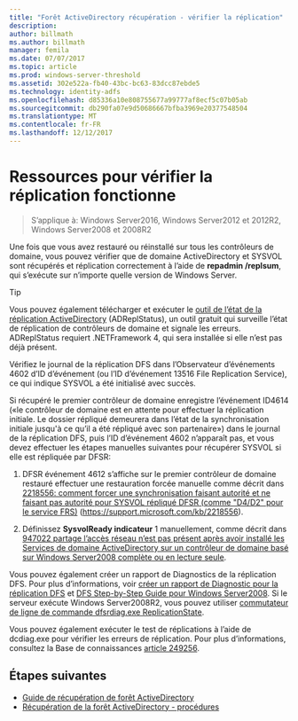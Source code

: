```yaml
---
title: "Forêt ActiveDirectory récupération - vérifier la réplication"
description: 
author: billmath
ms.author: billmath
manager: femila
ms.date: 07/07/2017
ms.topic: article
ms.prod: windows-server-threshold
ms.assetid: 302e522a-fb40-43bc-bc63-83dcc87ebde5
ms.technology: identity-adfs
ms.openlocfilehash: d85336a10e808755677a99777af8ecf5c07b05ab
ms.sourcegitcommit: db290fa07e9d50686667bfba3969e20377548504
ms.translationtype: MT
ms.contentlocale: fr-FR
ms.lasthandoff: 12/12/2017
---
```

# <a name="resources-to-verify-replication-is-working"></a>Ressources pour vérifier la réplication fonctionne 

>S’applique à: Windows Server2016, Windows Server2012 et 2012R2, Windows Server2008 et 2008R2
 
 Une fois que vous avez restauré ou réinstallé sur tous les contrôleurs de domaine, vous pouvez vérifier que de domaine ActiveDirectory et SYSVOL sont récupérés et réplication correctement à l’aide de **repadmin /replsum**, qui s’exécute sur n’importe quelle version de Windows Server.  
  
> [!TIP]
>  Vous pouvez également télécharger et exécuter le [outil de l’état de la réplication ActiveDirectory](https://www.microsoft.com/download/details.aspx?id=30005) (ADReplStatus), un outil gratuit qui surveille l’état de réplication de contrôleurs de domaine et signale les erreurs. ADReplStatus requiert .NETFramework 4, qui sera installée si elle n’est pas déjà présent.  
  
 Vérifiez le journal de la réplication DFS dans l’Observateur d’événements 4602 d’ID d’événement (ou l’ID d’événement 13516 File Replication Service), ce qui indique SYSVOL a été initialisé avec succès.  
  
 Si récupéré le premier contrôleur de domaine enregistre l’événement ID4614 («le contrôleur de domaine est en attente pour effectuer la réplication initiale. Le dossier répliqué demeurera dans l’état de la synchronisation initiale jusqu'à ce qu’il a été répliqué avec son partenaire») dans le journal de la réplication DFS, puis l’ID d’événement 4602 n’apparaît pas, et vous devez effectuer les étapes manuelles suivantes pour récupérer SYSVOL si elle est répliquée par DFSR:  
  
1.  DFSR événement 4612 s’affiche sur le premier contrôleur de domaine restauré effectuer une restauration forcée manuelle comme décrit dans [2218556: comment forcer une synchronisation faisant autorité et ne faisant pas autorité pour SYSVOL répliqué DFSR (comme "D4/D2" pour le service FRS)](https://support.microsoft.com/kb/2218556) (https://support.microsoft.com/kb/2218556).  
  
2.  Définissez **SysvolReady indicateur** 1 manuellement, comme décrit dans [947022 partage l’accès réseau n’est pas présent après avoir installé les Services de domaine ActiveDirectory sur un contrôleur de domaine basé sur Windows Server2008 complète ou en lecture seule](https://support.microsoft.com/kb/947022).  
  
 Vous pouvez également créer un rapport de Diagnostics de la réplication DFS. Pour plus d’informations, voir [créer un rapport de Diagnostic pour la réplication DFS](https://technet.microsoft.com/library/cc754227.aspx) et [DFS Step-by-Step Guide pour Windows Server2008](https://technet.microsoft.com/library/cc732863\(WS.10\).aspx). Si le serveur exécute Windows Server2008R2, vous pouvez utiliser [commutateur de ligne de commande dfsrdiag.exe ReplicationState](http://blogs.technet.com/b/filecab/archive/2009/05/28/dfsrdiag-exe-replicationstate-what-s-dfsr-up-to.aspx).  
  
 Vous pouvez également exécuter le test de réplications à l’aide de dcdiag.exe pour vérifier les erreurs de réplication. Pour plus d’informations, consultez la Base de connaissances [article 249256](https://support.microsoft.com/kb/249256).

## <a name="next-steps"></a>Étapes suivantes

- [Guide de récupération de forêt ActiveDirectory](AD-Forest-Recovery-Guide.md)
- [Récupération de la forêt ActiveDirectory - procédures](AD-Forest-Recovery-Procedures.md)
